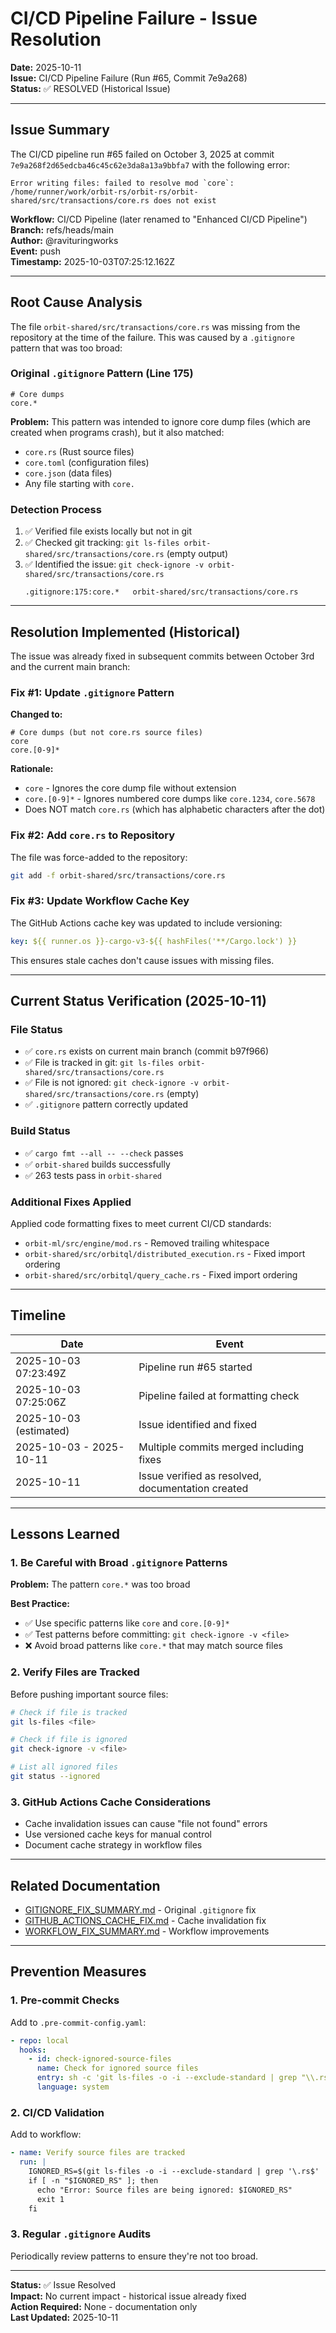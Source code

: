 # CI/CD Pipeline Failure - Issue Resolution

**Date:** 2025-10-11  
**Issue:** CI/CD Pipeline Failure (Run #65, Commit 7e9a268)  
**Status:** ✅ RESOLVED (Historical Issue)

---

## Issue Summary

The CI/CD pipeline run #65 failed on October 3, 2025 at commit `7e9a268f2d65edcba46c45c62e3da8a13a9bbfa7` with the following error:

```
Error writing files: failed to resolve mod `core`: 
/home/runner/work/orbit-rs/orbit-rs/orbit-shared/src/transactions/core.rs does not exist
```

**Workflow:** CI/CD Pipeline (later renamed to "Enhanced CI/CD Pipeline")  
**Branch:** refs/heads/main  
**Author:** @ravituringworks  
**Event:** push  
**Timestamp:** 2025-10-03T07:25:12.162Z

---

## Root Cause Analysis

The file `orbit-shared/src/transactions/core.rs` was missing from the repository at the time of the failure. This was caused by a `.gitignore` pattern that was too broad:

### Original `.gitignore` Pattern (Line 175)
```gitignore
# Core dumps
core.*
```

**Problem:** This pattern was intended to ignore core dump files (which are created when programs crash), but it also matched:
- `core.rs` (Rust source files)
- `core.toml` (configuration files)
- `core.json` (data files)
- Any file starting with `core.`

### Detection Process

1. ✅ Verified file exists locally but not in git
2. ✅ Checked git tracking: `git ls-files orbit-shared/src/transactions/core.rs` (empty output)
3. ✅ Identified the issue: `git check-ignore -v orbit-shared/src/transactions/core.rs`
   ```
   .gitignore:175:core.*   orbit-shared/src/transactions/core.rs
   ```

---

## Resolution Implemented (Historical)

The issue was already fixed in subsequent commits between October 3rd and the current main branch:

### Fix #1: Update `.gitignore` Pattern

**Changed to:**
```gitignore
# Core dumps (but not core.rs source files)
core
core.[0-9]*
```

**Rationale:**
- `core` - Ignores the core dump file without extension
- `core.[0-9]*` - Ignores numbered core dumps like `core.1234`, `core.5678`
- Does NOT match `core.rs` (which has alphabetic characters after the dot)

### Fix #2: Add `core.rs` to Repository

The file was force-added to the repository:
```bash
git add -f orbit-shared/src/transactions/core.rs
```

### Fix #3: Update Workflow Cache Key

The GitHub Actions cache key was updated to include versioning:
```yaml
key: ${{ runner.os }}-cargo-v3-${{ hashFiles('**/Cargo.lock') }}
```

This ensures stale caches don't cause issues with missing files.

---

## Current Status Verification (2025-10-11)

### File Status
- ✅ `core.rs` exists on current main branch (commit b97f966)
- ✅ File is tracked in git: `git ls-files orbit-shared/src/transactions/core.rs`
- ✅ File is not ignored: `git check-ignore -v orbit-shared/src/transactions/core.rs` (empty)
- ✅ `.gitignore` pattern correctly updated

### Build Status
- ✅ `cargo fmt --all -- --check` passes
- ✅ `orbit-shared` builds successfully
- ✅ 263 tests pass in `orbit-shared`

### Additional Fixes Applied
Applied code formatting fixes to meet current CI/CD standards:
- `orbit-ml/src/engine/mod.rs` - Removed trailing whitespace
- `orbit-shared/src/orbitql/distributed_execution.rs` - Fixed import ordering
- `orbit-shared/src/orbitql/query_cache.rs` - Fixed import ordering

---

## Timeline

| Date | Event |
|------|-------|
| 2025-10-03 07:23:49Z | Pipeline run #65 started |
| 2025-10-03 07:25:06Z | Pipeline failed at formatting check |
| 2025-10-03 (estimated) | Issue identified and fixed |
| 2025-10-03 - 2025-10-11 | Multiple commits merged including fixes |
| 2025-10-11 | Issue verified as resolved, documentation created |

---

## Lessons Learned

### 1. Be Careful with Broad `.gitignore` Patterns

**Problem:** The pattern `core.*` was too broad

**Best Practice:**
- ✅ Use specific patterns like `core` and `core.[0-9]*`
- ✅ Test patterns before committing: `git check-ignore -v <file>`
- ❌ Avoid broad patterns like `core.*` that may match source files

### 2. Verify Files are Tracked

Before pushing important source files:
```bash
# Check if file is tracked
git ls-files <file>

# Check if file is ignored
git check-ignore -v <file>

# List all ignored files
git status --ignored
```

### 3. GitHub Actions Cache Considerations

- Cache invalidation issues can cause "file not found" errors
- Use versioned cache keys for manual control
- Document cache strategy in workflow files

---

## Related Documentation

- [GITIGNORE_FIX_SUMMARY.md](./GITIGNORE_FIX_SUMMARY.md) - Original `.gitignore` fix
- [GITHUB_ACTIONS_CACHE_FIX.md](./GITHUB_ACTIONS_CACHE_FIX.md) - Cache invalidation fix
- [WORKFLOW_FIX_SUMMARY.md](./WORKFLOW_FIX_SUMMARY.md) - Workflow improvements

---

## Prevention Measures

### 1. Pre-commit Checks

Add to `.pre-commit-config.yaml`:
```yaml
- repo: local
  hooks:
    - id: check-ignored-source-files
      name: Check for ignored source files
      entry: sh -c 'git ls-files -o -i --exclude-standard | grep "\\.rs$" && exit 1 || exit 0'
      language: system
```

### 2. CI/CD Validation

Add to workflow:
```yaml
- name: Verify source files are tracked
  run: |
    IGNORED_RS=$(git ls-files -o -i --exclude-standard | grep '\.rs$' || true)
    if [ -n "$IGNORED_RS" ]; then
      echo "Error: Source files are being ignored: $IGNORED_RS"
      exit 1
    fi
```

### 3. Regular `.gitignore` Audits

Periodically review patterns to ensure they're not too broad.

---

**Status:** ✅ Issue Resolved  
**Impact:** No current impact - historical issue already fixed  
**Action Required:** None - documentation only  
**Last Updated:** 2025-10-11
